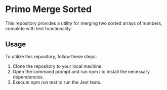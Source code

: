 # Primo Merge Sorted
This repository provides a utility for merging two sorted arrays of numbers, complete with test functionality.

## Usage
To utilize this repository, follow these steps:

1. Clone the repository to your local machine.
2. Open the command prompt and run npm i to install the necessary dependencies.
3. Execute npm run test to run the Jest tests.
